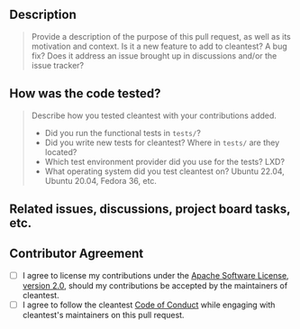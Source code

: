 <!-- Copyright 2023 Jason C. Nucciarone -->
<!-- See LICENSE file for licensing details. -->

## Description

> Provide a description of the purpose of this pull request, as well as its motivation 
> and context. Is it a new feature to add to cleantest? A bug fix? 
> Does it address an issue brought up in discussions and/or the issue tracker?

## How was the code tested?

> Describe how you tested cleantest with your contributions added.
>
> * Did you run the functional tests in `tests/`?
> * Did you write new tests for cleantest? Where in `tests/` are they located?
> * Which test environment provider did you use for the tests? LXD?
> * What operating system did you test cleantest on? Ubuntu 22.04, Ubuntu 20.04, Fedora 36, etc.

## Related issues, discussions, project board tasks, etc.

## Contributor Agreement

- [ ] I agree to license my contributions under the [Apache Software License, version 2.0](../LICENSE), should my contributions be accepted by the maintainers of cleantest.
- [ ] I agree to follow the cleantest [Code of Conduct](../CODE_OF_CONDUCT.md) while engaging with cleantest's maintainers on this pull request.
